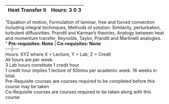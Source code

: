 **Heat Transfer II** | **Hours: 3 0 3**  
---|---  
“Equation of motion, Formulation of laminar, free and forced convection including integral techniques, Methods of solution: Similarity, perturbation, turbulent diffusivities. Prandtl and Karman’s theories, Analogy between heat and momentum transfer, Reynolds, Taylor, Prandtl and Martinelli analogies.  
“
**Pre-requisites: None** | **Co-requisites: None**  
---|---  
Hours: XYZ where X = Lecture, Y = Lab, Z = Credit  
All hours are per week.  
3 Lab hours constitute 1 credit hour  
1 credit hour implies 1 lecture of 50mins per academic week. 16 weeks in total.  
Pre-Requisite courses are courses required to be completed before this course may be taken  
Co-Requisite courses are courses required to be taken along with this course
